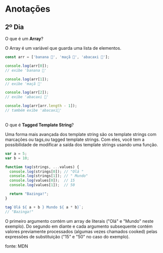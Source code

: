 # Anotações 

## 2º Dia 

O que é um **Array**?

O Array é um variável que guarda uma lista de elementos.
```javascript
const arr = ['banana 🍌', 'maçã 🍎', 'abacaxi 🍍'];

console.log(arr[0]);
// exibe 'banana 🍌'

console.log(arr[1]);
// exibe 'maçã 🍎'

console.log(arr[2]);
// exibe 'abacaxi 🍍'

console.log(arr[arr.length - 1]);
// também exibe 'abacaxi🍍' 

```
\
O que é **Tagged Template String**?

Uma forma mais avançada dos template string são os template strings com marcações ou tags,ou tagged template strings. Com eles, você tem a possibilidade de modificar a saída dos template strings usando uma função.

```javascript
var a = 5;
var b = 10;

function tag(strings, ...values) {
  console.log(strings[0]); // "Olá "
  console.log(strings[1]); // " Mundo"
  console.log(values[0]);  // 15
  console.log(values[1]);  // 50

  return "Bazinga!";
}

tag`Olá ${ a + b } Mundo ${ a * b}`;
// "Bazinga!"

```

O primeiro argumento contém um array de literais ("Olá" e "Mundo" neste exemplo). Do segundo em diante e cada argumento subsequente contém valores previamente processados (algumas vezes chamados cooked) pelas expressões de substituição ("15" e "50" no caso do exemplo). 

fonte: MDN